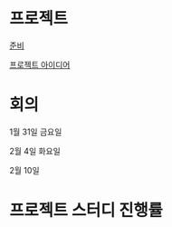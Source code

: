 # 프로젝트
[준비](https://github.com/nadongjun/SW_STUDY/projects/1)

[프로젝트 아이디어](https://github.com/nadongjun/SW_STUDY/projects/2)

# 회의 
1월 31일 금요일

2월 4일 화요일

2월 10일 

# 프로젝트 스터디 진행률


